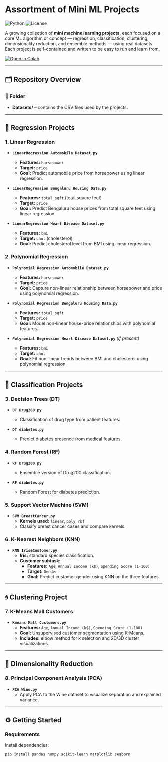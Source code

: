 # Assortment of Mini ML Projects

![Python](https://img.shields.io/badge/python-3.8%2B-blue)
![License](https://img.shields.io/badge/license-MIT-green)

A growing collection of **mini machine learning projects**, each focused on a core ML algorithm or concept — regression, classification, clustering, dimensionality reduction, and ensemble methods — using real datasets.  
Each project is self-contained and written to be easy to run and learn from.

[![Open in Colab](https://colab.research.google.com/assets/colab-badge.svg)](https://colab.research.google.com/drive/1hb5CcUgi0QXym9RUFIm1-3BWEvNqPp26?usp=sharing)

---

## 🗂 Repository Overview

### 📁 Folder
- **Datasets/** – contains the CSV files used by the projects.

---

## 🧮 Regression Projects

### 1. Linear Regression
- **`LinearRegression Automobile Dataset.py`**  
  - **Features:** `horsepower`  
  - **Target:** `price`  
  - **Goal:** Predict automobile price from horsepower using linear regression.

- **`LinearRegression Bengaluru Housing Data.py`**  
  - **Features:** `total_sqft` (total square feet)  
  - **Target:** `price`  
  - **Goal:** Predict Bengaluru house prices from total square feet using linear regression.

- **`LinearRegression Heart Disease Dataset.py`**  
  - **Features:** `bmi`  
  - **Target:** `chol` (cholesterol)  
  - **Goal:** Predict cholesterol level from BMI using linear regression.

### 2. Polynomial Regression
- **`Polynomial Regression Automobile Dataset.py`**  
  - **Features:** `horsepower`  
  - **Target:** `price`  
  - **Goal:** Capture non-linear relationship between horsepower and price using polynomial regression.

- **`Polynomial Regression Bengaluru Housing Data.py`**  
  - **Features:** `total_sqft`  
  - **Target:** `price`  
  - **Goal:** Model non-linear house-price relationships with polynomial features.

- **`Polynomial Regression Heart Disease Dataset.py`** *(if present)*  
  - **Features:** `bmi`  
  - **Target:** `chol`  
  - **Goal:** Fit non-linear trends between BMI and cholesterol using polynomial regression.

---

## 🧠 Classification Projects

### 3. Decision Trees (DT)
- **`DT Drug200.py`**  
  - Classification of drug type from patient features.

- **`DT diabetes.py`**  
  - Predict diabetes presence from medical features.

### 4. Random Forest (RF)
- **`RF Drug200.py`**  
  - Ensemble version of Drug200 classification.

- **`RF diabetes.py`**  
  - Random Forest for diabetes prediction.

### 5. Support Vector Machine (SVM)
- **`SVM BreastCancer.py`**  
  - **Kernels used:** `linear`, `poly`, `rbf`  
  - Classify breast cancer cases and compare kernels.

### 6. K-Nearest Neighbors (KNN)
- **`KNN Iris&Customer.py`**  
  - **Iris:** standard species classification.  
  - **Customer subtask:**  
    - **Features:** `Age`, `Annual Income (k$)`, `Spending Score (1-100)`  
    - **Target:** `Gender`  
    - **Goal:** Predict customer gender using KNN on the three features.

---

## 🌀 Clustering Project

### 7. K-Means Mall Customers
- **`Kmeans Mall Customers.py`**  
  - **Features:** `Age`, `Annual Income (k$)`, `Spending Score (1-100)`  
  - **Goal:** Unsupervised customer segmentation using K-Means.  
  - **Includes:** elbow method for k selection and 2D/3D cluster visualizations.

---

## 🔮 Dimensionality Reduction

### 8. Principal Component Analysis (PCA)
- **`PCA Wine.py`**  
  - Apply PCA to the Wine dataset to visualize separation and explained variance.

---

## ⚙️ Getting Started

### Requirements
Install dependencies:
```bash
pip install pandas numpy scikit-learn matplotlib seaborn
